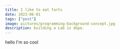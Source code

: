 ```yaml
---
title: I like to eat farts
date: 2023-06-01
tags: ["post"]
image: pictures/programming-background-concept.jpg
description: building a Lab is dope.
---
```


hello I'm so cool
